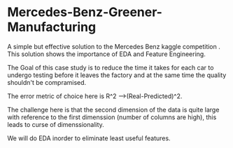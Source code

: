 # Mercedes-Benz-Greener-Manufacturing
A simple but effective solution to the Mercedes Benz kaggle competition . This solution shows the importance of EDA and Feature Engineering.

The Goal of this case study is to reduce the time it takes for each car to undergo testing before it leaves the factory and at the same time the quality shouldn't be compramised.

The error metric of choice here is R^2 -->(Real-Predicted)^2.

The challenge here is that the second dimension of the data is quite large with reference to the first dimenssion (number of columns are high), this leads to curse of dimenssionality.

We will do EDA inorder to eliminate least useful features.
